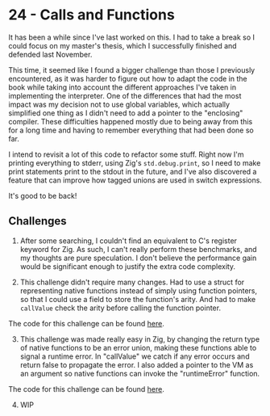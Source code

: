 # 24 - Calls and Functions 

It has been a while since I've last worked on this. I had to take a break so I could focus on my master's thesis, which I successfully finished and defended last November.

This time, it seemed like I found a bigger challenge than those I previously encountered, as it was harder to figure out how to adapt the code in the book while taking into account the different approaches I've taken in implementing the interpreter. One of the differences that had the most impact was my decision not to use global variables, which actually simplified one thing as I didn't need to add a pointer to the "enclosing" compiler. These difficulties happened mostly due to being away from this for a long time and having to remember everything that had been done so far.

I intend to revisit a lot of this code to refactor some stuff. Right now I'm printing everything to stderr, using Zig's `std.debug.print`, so I need to make print statements print to the stdout in the future, and I've also discovered a feature that can improve how tagged unions are used in switch expressions.

It's good to be back!

## Challenges

1. After some searching, I couldn't find an equivalent to C's register keyword for Zig. As such, I can't really perform these benchmarks, and my thoughts are pure speculation. I don't believe the performance gain would be significant enough to justify the extra code complexity.

2. This challenge didn't require many changes. Had to use a struct for representing native functions instead of simply using function pointers, so that I could use a field to store the function's arity. And had to make `callValue` check the arity before calling the function pointer.

The code for this challenge can be found [here](https://github.com/EdSwordsmith/crafting_interpreters/tree/24_arity).

3. This challenge was made really easy in Zig, by changing the return type of native functions to be an error union, making these functions able to signal a runtime error. In "callValue" we catch if any error occurs and return false to propagate the error. I also added a pointer to the VM as an argument so native functions can invoke the "runtimeError" function.

The code for this challenge can be found [here](https://github.com/EdSwordsmith/crafting_interpreters/tree/24_runtime_errors).

4. WIP

